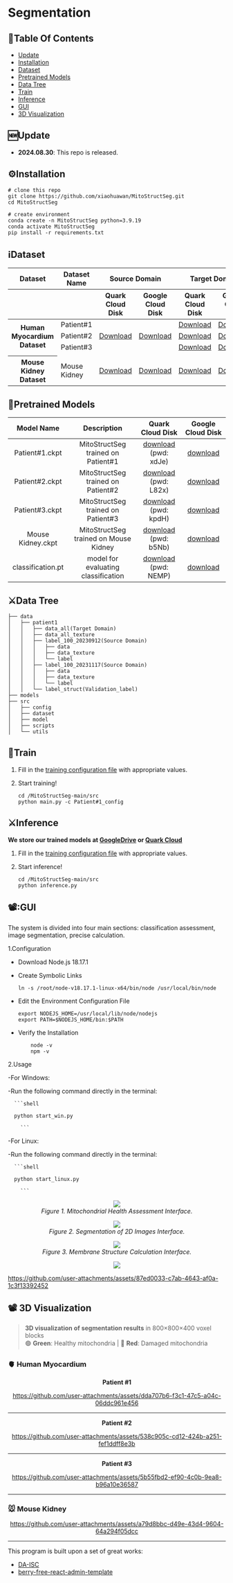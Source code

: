 # Segmentation 

## :book:Table Of Contents

- [Update](#update)
- [Installation](#installation)
- [Dataset](#segmentation_data)
- [Pretrained Models](#pretrained_models)
- [Data Tree](#datatree)
- [Train](#train)
- [Inference](#inference)
- [GUI](#usage)
- [3D Visualization](#visualization)

## <a name="update"></a>:new:Update

- **2024.08.30**: This repo is released.

## <a name="installation"></a>:gear:Installation

```shell
# clone this repo
git clone https://github.com/xiaohuawan/MitoStructSeg.git
cd MitoStructSeg

# create environment
conda create -n MitoStructSeg python=3.9.19
conda activate MitoStructSeg
pip install -r requirements.txt
```

## <a name="segmentation_data"></a>ℹ️Dataset

<table class="table-auto w-full border-collapse">
  <!-- 表头 -->
  <thead>
    <tr class="bg-gray-100">
      <th class="border px-4 py-2 text-left font-bold">Dataset</th>
      <th class="border px-4 py-2 text-left font-bold">Dataset Name</th>
      <th colspan="2" class="border px-4 py-2 text-center font-bold">Source Domain</th>
      <th colspan="2" class="border px-4 py-2 text-center font-bold">Target Domain</th>
      <th colspan="2" class="border px-4 py-2 text-center font-bold">Validation</th>
    </tr>
    <tr class="bg-gray-100">
      <th class="border px-4 py-2 text-left font-bold"></th>
      <th class="border px-4 py-2 text-left font-bold"></th>
      <th class="border px-4 py-2 text-center font-bold">Quark Cloud Disk</th>
      <th class="border px-4 py-2 text-center font-bold">Google Cloud Disk</th>
      <th class="border px-4 py-2 text-center font-bold">Quark Cloud Disk</th>
      <th class="border px-4 py-2 text-center font-bold">Google Cloud Disk</th>
      <th class="border px-4 py-2 text-center font-bold">Quark Cloud Disk</th>
      <th class="border px-4 py-2 text-center font-bold">Google Cloud Disk</th>
    </tr>
  </thead>
  <!-- 表格内容 -->
  <tbody>
    <!-- 病人的心肌细胞线粒体（合并源域链接） -->
    <tr>
      <th rowspan="3" class="border px-4 py-2 bg-blue-50 font-bold text-center">Human Myocardium Dataset</th>
      <td class="border px-4 py-2 font-bold">Patient#1</td>
      <!-- 源域链接：三个Patient共享，仅显示一次 -->
      <td class="border px-4 py-2 text-center" rowspan="3"><a href="https://pan.quark.cn/s/dcb88aa73c49?pwd=84J2" target="_blank" class="inline-flex items-center px-3 py-1 bg-blue-600 text-white rounded hover:bg-blue-700 transition"><i class="fa fa-download mr-2"></i>Download</a></td>
      <td class="border px-4 py-2 text-center" rowspan="3"><a href="https://drive.google.com/drive/folders/1FUkabspbYWQMlD52IzZ0C-uhBRZG4hSL?usp=drive_link" target="_blank" class="inline-flex items-center px-3 py-1 bg-red-600 text-white rounded hover:bg-red-700 transition"><i class="fa fa-download mr-2"></i>Download</a></td>
      <!-- 目标域和验证集链接保留独立 -->
      <td class="border px-4 py-2 text-center"><a href="https://pan.quark.cn/s/056b849eb0c2?pwd=8Thb" target="_blank" class="inline-flex items-center px-3 py-1 bg-blue-600 text-white rounded hover:bg-blue-700 transition"><i class="fa fa-download mr-2"></i>Download</a></td>
      <td class="border px-4 py-2 text-center"><a href="https://drive.google.com/drive/folders/1q8lXrCagIiYcnAtMvyDSIelYxjEIcKsU?usp=drive_link" target="_blank" class="inline-flex items-center px-3 py-1 bg-red-600 text-white rounded hover:bg-red-700 transition"><i class="fa fa-download mr-2"></i>Download</a></td>
      <td class="border px-4 py-2 text-center"><a href="https://pan.quark.cn/s/6c07a6a5f065?pwd=1SCJ" target="_blank" class="inline-flex items-center px-3 py-1 bg-blue-600 text-white rounded hover:bg-blue-700 transition"><i class="fa fa-download mr-2"></i>Download</a></td>
      <td class="border px-4 py-2 text-center"><a href="https://drive.google.com/drive/folders/1OzDbBzn7qHXn6-2BcuHs3CnWWUdwscFL?usp=drive_link" target="_blank" class="inline-flex items-center px-3 py-1 bg-red-600 text-white rounded hover:bg-red-700 transition"><i class="fa fa-download mr-2"></i>Download</a></td>
    </tr>
    <tr>
      <td class="border px-4 py-2 font-bold">Patient#2</td>
      <!-- 源域链接通过rowspan合并，此处不重复显示 -->
      <td class="border px-4 py-2 text-center"><a href="https://pan.quark.cn/s/312f08d717b8?pwd=kpUc" target="_blank" class="inline-flex items-center px-3 py-1 bg-blue-600 text-white rounded hover:bg-blue-700 transition"><i class="fa fa-download mr-2"></i>Download</a></td>
      <td class="border px-4 py-2 text-center"><a href="https://drive.google.com/drive/folders/17nScKn5o4Ms5DQdcdUjPjSgesCkkADtN?usp=drive_link" target="_blank" class="inline-flex items-center px-3 py-1 bg-red-600 text-white rounded hover:bg-red-700 transition"><i class="fa fa-download mr-2"></i>Download</a></td>
      <td class="border px-4 py-2 text-center"><a href="https://pan.quark.cn/s/419da953dd64?pwd=1ZyX" target="_blank" class="inline-flex items-center px-3 py-1 bg-blue-600 text-white rounded hover:bg-blue-700 transition"><i class="fa fa-download mr-2"></i>Download</a></td>
      <td class="border px-4 py-2 text-center"><a href="https://drive.google.com/drive/folders/12v9CG1N-dlobQof0-f4uHyOSF88OUsP9?usp=drive_link" target="_blank" class="inline-flex items-center px-3 py-1 bg-red-600 text-white rounded hover:bg-red-700 transition"><i class="fa fa-download mr-2"></i>Download</a></td>
    </tr>
    <tr>
      <td class="border px-4 py-2 font-bold">Patient#3</td>
      <!-- 源域链接通过rowspan合并，此处不重复显示 -->
      <td class="border px-4 py-2 text-center"><a href="https://pan.quark.cn/s/60d56940b661?pwd=yZDD" target="_blank" class="inline-flex items-center px-3 py-1 bg-blue-600 text-white rounded hover:bg-blue-700 transition"><i class="fa fa-download mr-2"></i>Download</a></td>
      <td class="border px-4 py-2 text-center"><a href="https://drive.google.com/drive/folders/1-2TIn_4RRyykjpnEZgCk68FLQCSzYt0V?usp=drive_link" target="_blank" class="inline-flex items-center px-3 py-1 bg-red-600 text-white rounded hover:bg-red-700 transition"><i class="fa fa-download mr-2"></i>Download</a></td>
      <td class="border px-4 py-2 text-center"><a href="https://pan.quark.cn/s/128e56a52b63?pwd=vAsu" target="_blank" class="inline-flex items-center px-3 py-1 bg-blue-600 text-white rounded hover:bg-blue-700 transition"><i class="fa fa-download mr-2"></i>Download</a></td>
      <td class="border px-4 py-2 text-center"><a href="https://drive.google.com/drive/folders/1C44ypskqb6VplI2CyG9DxQbPBs5ZjQc6?usp=drive_link" target="_blank" class="inline-flex items-center px-3 py-1 bg-red-600 text-white rounded hover:bg-red-700 transition"><i class="fa fa-download mr-2"></i>Download</a></td>
    </tr>
    <!-- 分隔线 -->
    <tr>
      <td colspan="8" class="border-t-2 border-gray-300"></td>
    </tr>
    <!-- 小鼠的线粒体（保持不变） -->
    <tr>
      <th rowspan="2" class="border px-4 py-2 bg-green-50 font-bold text-center">Mouse Kidney Dataset</th>
      <td rowspan="2" class="border px-4 py-2 font-bold">Mouse Kidney</td>
      <td class="border px-4 py-2 text-center"><a href="https://pan.quark.cn/s/936686812cd3?pwd=4Apx" target="_blank" class="inline-flex items-center px-3 py-1 bg-blue-600 text-white rounded hover:bg-blue-700 transition"><i class="fa fa-download mr-2"></i>Download</a></td>
      <td class="border px-4 py-2 text-center"><a href="https://drive.google.com/drive/folders/1vJkPMhCcefSfWCx_zbuTHxyiFi8GIbuw?usp=drive_link" target="_blank" class="inline-flex items-center px-3 py-1 bg-red-600 text-white rounded hover:bg-red-700 transition"><i class="fa fa-download mr-2"></i>Download</a></td>
      <td class="border px-4 py-2 text-center"><a href="https://pan.quark.cn/s/c224765868e6?pwd=H6Kq" target="_blank" class="inline-flex items-center px-3 py-1 bg-blue-600 text-white rounded hover:bg-blue-700 transition"><i class="fa fa-download mr-2"></i>Download</a></td>
      <td class="border px-4 py-2 text-center"><a href="https://drive.google.com/drive/folders/1KMhgTbYsC79zKuP0AMqGqcHWDXw9pvEi?usp=drive_link" target="_blank" class="inline-flex items-center px-3 py-1 bg-red-600 text-white rounded hover:bg-red-700 transition"><i class="fa fa-download mr-2"></i>Download</a></td>
      <td class="border px-4 py-2 text-center"><a href="https://pan.quark.cn/s/2e1b809916f8?pwd=TgmZ" target="_blank" class="inline-flex items-center px-3 py-1 bg-blue-600 text-white rounded hover:bg-blue-700 transition"><i class="fa fa-download mr-2"></i>Download</a></td>
      <td class="border px-4 py-2 text-center"><a href="https://drive.google.com/drive/folders/1a94VNx0lLUF27ZeWfG50QqixQ-6ltswk?usp=drive_link" target="_blank" class="inline-flex items-center px-3 py-1 bg-red-600 text-white rounded hover:bg-red-700 transition"><i class="fa fa-download mr-2"></i>Download</a></td>
    </tr>
  </tbody>
</table>


## <a name="pretrained_models"></a>:dna:Pretrained Models

| Model Name | Description |  Quark Cloud Disk | Google Cloud Disk |  
| :---------: | :----------: | :----------: | :----------: |
| Patient#1.ckpt | MitoStructSeg trained on Patient#1  | [download](https://pan.quark.cn/s/5f233e1f1c78)<br>(pwd: xdJe) | [download](https://drive.google.com/file/d/1qtjoYP_fgBqAlzwT7f4V4NSbFhfkoHaS/view?usp=drive_link) |
| Patient#2.ckpt | MitoStructSeg trained on Patient#2 | [download](https://pan.quark.cn/s/273efdbd0429)<br>(pwd: L82x) | [download](https://drive.google.com/file/d/1vyqp5L1Xc1s7IMkUx58HNsmvt67TJ5Zt/view?usp=drive_link) |
| Patient#3.ckpt | MitoStructSeg trained on Patient#3 | [download](https://pan.quark.cn/s/b00e1a8fc24e)<br>(pwd: kpdH) | [download](https://drive.google.com/file/d/1f5-q3rx9PDeAmgErk4YMnRopuq4pHJif/view?usp=drive_link) |
| Mouse Kidney.ckpt | MitoStructSeg trained on Mouse Kidney | [download](https://pan.quark.cn/s/d74097a3f304)<br>(pwd: b5Nb) | [download](https://drive.google.com/file/d/1YXqNwpOJ9sicekGvRQheIoUO8s2dAeFa/view?usp=drive_link) |
| classification.pt | model for evaluating classification | [download](https://pan.quark.cn/s/8b4f1c58d9a8)<br>(pwd: NEMP) | [download](https://drive.google.com/file/d/1WJ_3EXh0RcMn1LyFHTq7W3Y9vw2hBU5x/view?usp=drive_link) |


## <a name="datatree"></a>:crossed_swords:Data Tree

    ├── data
    │   ├── patient1
    │   │   ├── data_all(Target Domain)
    │   │   ├── data_all_texture
    │   │   ├── label_100_20230912(Source Domain)
    │   │   │   ├── data
    │   │   │   ├── data_texture
    │   │   │   └── label
    │   │   ├── label_100_20231117(Source Domain)
    │   │   │   ├── data
    │   │   │   ├── data_texture
    │   │   │   └── label
    │   │   └── label_struct(Validation_label)
    ├── models
    ├── src
    │   ├── config
    │   ├── dataset
    │   ├── model
    │   ├── scripts
    │   └── utils


## <a name="train"></a>:stars:Train

1. Fill in the [training configuration file](/src/config/Patient#1_config.yaml) with appropriate values.

2. Start training!

    ```shell
    cd /MitoStructSeg-main/src
    python main.py -c Patient#1_config
    ```


## <a name="inference"></a>:crossed_swords:Inference

**We store our trained models at [GoogleDrive](https://drive.google.com/drive/folders/1plJ0fyeCqIekUGNxKloY3YGMGnmOcsw9?usp=drive_link) or [Quark Cloud](https://pan.quark.cn/s/962f18419644?pwd=4S11)**    

1. Fill in the [training configuration file](/src/config/Patient#1_config.yaml) with appropriate values.
2. Start inference!
   
    ```shell
    cd /MitoStructSeg-main/src
    python inference.py 
    ```


## <a name="usage"></a>📽️:GUI

  The system is divided into four main sections: classification assessment, image segmentation, precise calculation. 
  
1.Configuration

- Download Node.js 18.17.1 
- Create Symbolic Links

    ```shell
    ln -s /root/node-v18.17.1-linux-x64/bin/node /usr/local/bin/node
    ```
- Edit the Environment Configuration File

    ```shell
    export NODEJS_HOME=/usr/local/lib/node/nodejs 
    export PATH=$NODEJS_HOME/bin:$PATH

    ```
-  Verify the Installation

    ```shell
        node -v
        npm -v

    ```

2.Usage

  -For Windows:

  -Run the following command directly in the terminal:

      ```shell

      python start_win.py

        ```
  -For Linux:

  -Run the following command directly in the terminal:

      ```shell

      python start_linux.py

        ```


<p align="center">
    <img src="images/classify.png"/> <br />
    <em> 
    Figure 1. Mitochondrial Health Assessment Interface.
    </em>
</p>

<p align="center">
    <img src="images/segment.png"/> <br />
    <em> 
    Figure 2. Segmentation of 2D Images Interface.
    </em>
</p>

<p align="center">
    <img src="images/com.jpg"/> <br />
    <em> 
    Figure 3. Membrane Structure Calculation Interface.
    </em>
</p>


<p align="center">
    <a href="https://github.com/xiaohuawan/MitoStructSeg1/blob/main/video/presentation%20workflow.mp4">
        <img src="https://img.shields.io/badge/Watch%20Video-presentation%20workflow.mp4-blue?style=for-the-badge" />
    </a> <br />
</p>

https://github.com/user-attachments/assets/87ed0033-c7ab-4643-af0a-1c3f13392452



## <a name="visualization"></a>📽️ 3D Visualization

> **3D visualization of segmentation results** in 800×800×400 voxel blocks  
> 🟢 **Green**: Healthy mitochondria | 🔴 **Red**: Damaged mitochondria


### 🫀 Human Myocardium

<div align="center">

**Patient #1**

https://github.com/user-attachments/assets/dda707b6-f3c1-47c5-a04c-06ddc961e456

---

**Patient #2**

https://github.com/user-attachments/assets/538c905c-cd12-424b-a251-fef1ddff8e3b

---

**Patient #3**

https://github.com/user-attachments/assets/5b55fbd2-ef90-4c0b-9ea8-b96a10e36587

</div>

---

### 🐭 Mouse Kidney

<div align="center">

https://github.com/user-attachments/assets/a79d8bbc-d49e-43d4-9604-64a294f05dcc

</div>

---



This program is built upon a set of great works:
- [DA-ISC](https://github.com/weih527/DA-ISC)
- [berry-free-react-admin-template](https://github.com/codedthemes/berry-free-react-admin-template)




  
  
  



